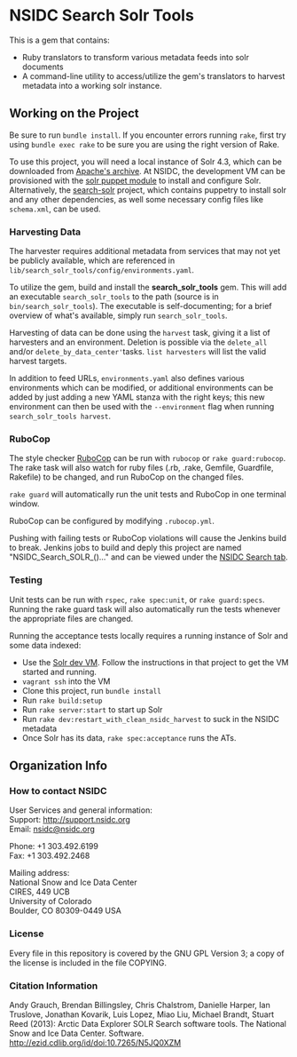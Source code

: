 # NSIDC Search Solr Tools

This is a gem that contains:

* Ruby translators to transform various metadata feeds into solr documents
* A command-line utility to access/utilize the gem's translators to harvest
   metadata into a working solr instance.

## Working on the Project

Be sure to run `bundle install`. If you encounter errors running `rake`, first
try using `bundle exec rake` to be sure you are using the right version of Rake.

To use this project, you will need a local instance of Solr 4.3, which can be
downloaded from
[Apache's archive](https://archive.apache.org/dist/lucene/solr/4.3.0/). At
NSIDC, the development VM can be provisioned with the
[solr puppet module](https://bitbucket.org/nsidc/puppet-solr/) to install and
configure Solr. Alternatively, the
[search-solr](https://bitbucket.org/nsidc/search-solr/) project, which contains
puppetry to install solr and any other dependencies, as well some necessary
config files like `schema.xml`, can be used.

### Harvesting Data

The harvester requires additional metadata from services that may not yet be
publicly available, which are referenced in
`lib/search_solr_tools/config/environments.yaml`.

To utilize the gem, build and install the **search_solr_tools** gem. This will
add an executable `search_solr_tools` to the path (source is in
`bin/search_solr_tools`). The executable is self-documenting; for a brief
overview of what's available, simply run `search_solr_tools`.

Harvesting of data can be done using the `harvest` task, giving it a list of
harvesters and an environment. Deletion is possible via the `delete_all` and/or
`delete_by_data_center'`tasks. `list harvesters` will list the valid harvest
targets.

In addition to feed URLs, `environments.yaml` also defines various environments
which can be modified, or additional environments can be added by just adding a
new YAML stanza with the right keys; this new environment can then be used with
the `--environment` flag when running `search_solr_tools harvest`.

### RuboCop

The style checker [RuboCop](https://github.com/bbatsov/rubocop) can be run with
`rubocop` or `rake guard:rubocop`. The rake task will also watch for ruby files
(.rb, .rake, Gemfile, Guardfile, Rakefile) to be changed, and run RuboCop on the
changed files.

`rake guard` will automatically run the unit tests and RuboCop in one terminal
window.

RuboCop can be configured by modifying `.rubocop.yml`.

Pushing with failing tests or RuboCop violations will cause the Jenkins build to
break. Jenkins jobs to build and deply this project are named
"NSIDC_Search_SOLR_()…" and can be viewed under the
[NSIDC Search tab](https://scm.nsidc.org/jenkins/view/NSIDC%20Search/).

### Testing

Unit tests can be run with `rspec`, `rake spec:unit`, or `rake guard:specs`.
Running the rake guard task will also automatically run the tests whenever the
appropriate files are changed.

Running the acceptance tests locally requires a running instance of Solr and
some data indexed:

* Use the [Solr dev VM](https://bitbucket.org/nsidc/dev-vm-search). Follow the
  instructions in that project to get the VM started and running.
* `vagrant ssh` into the VM
* Clone this project, run `bundle install`
* Run `rake build:setup`
* Run `rake server:start` to start up Solr
* Run `rake dev:restart_with_clean_nsidc_harvest` to suck in the NSIDC metadata
* Once Solr has its data, `rake spec:acceptance` runs the ATs.

## Organization Info

### How to contact NSIDC

User Services and general information:  
Support: http://support.nsidc.org  
Email: nsidc@nsidc.org

Phone: +1 303.492.6199  
Fax: +1 303.492.2468

Mailing address:  
National Snow and Ice Data Center  
CIRES, 449 UCB  
University of Colorado  
Boulder, CO 80309-0449 USA

### License

Every file in this repository is covered by the GNU GPL Version 3; a copy of the
license is included in the file COPYING.

### Citation Information

Andy Grauch, Brendan Billingsley, Chris Chalstrom, Danielle Harper, Ian
Truslove, Jonathan Kovarik, Luis Lopez, Miao Liu, Michael Brandt, Stuart Reed
(2013): Arctic Data Explorer SOLR Search software tools. The National Snow and
Ice Data Center. Software. http://ezid.cdlib.org/id/doi:10.7265/N5JQ0XZM
